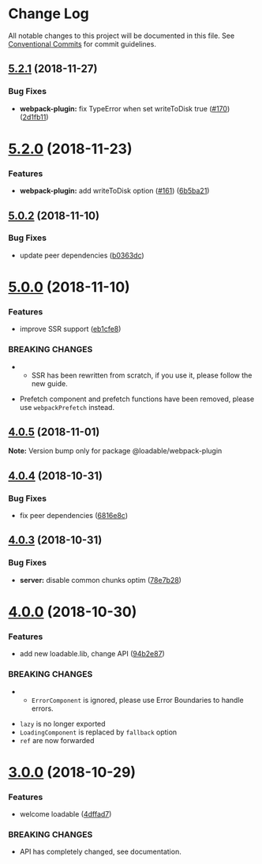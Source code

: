 # Change Log

All notable changes to this project will be documented in this file.
See [Conventional Commits](https://conventionalcommits.org) for commit guidelines.

## [5.2.1](https://github.com/smooth-code/loadable-components/compare/v5.2.0...v5.2.1) (2018-11-27)


### Bug Fixes

* **webpack-plugin:** fix TypeError when set writeToDisk true ([#170](https://github.com/smooth-code/loadable-components/issues/170)) ([2d1fb11](https://github.com/smooth-code/loadable-components/commit/2d1fb11))





# [5.2.0](https://github.com/smooth-code/loadable-components/compare/v5.1.3...v5.2.0) (2018-11-23)


### Features

* **webpack-plugin:** add writeToDisk option ([#161](https://github.com/smooth-code/loadable-components/issues/161)) ([6b5ba21](https://github.com/smooth-code/loadable-components/commit/6b5ba21))





## [5.0.2](https://github.com/smooth-code/loadable-components/compare/v5.0.1...v5.0.2) (2018-11-10)


### Bug Fixes

* update peer dependencies ([b0363dc](https://github.com/smooth-code/loadable-components/commit/b0363dc))





# [5.0.0](https://github.com/smooth-code/loadable-components/compare/v4.0.5...v5.0.0) (2018-11-10)


### Features

* improve SSR support ([eb1cfe8](https://github.com/smooth-code/loadable-components/commit/eb1cfe8))


### BREAKING CHANGES

* - SSR has been rewritten from scratch, if you use it, please follow the
new guide.
- Prefetch component and prefetch functions have been removed, please
use `webpackPrefetch` instead.





## [4.0.5](https://github.com/smooth-code/loadable-components/compare/v4.0.4...v4.0.5) (2018-11-01)

**Note:** Version bump only for package @loadable/webpack-plugin





## [4.0.4](https://github.com/smooth-code/loadable-components/compare/v4.0.3...v4.0.4) (2018-10-31)


### Bug Fixes

* fix peer dependencies ([6816e8c](https://github.com/smooth-code/loadable-components/commit/6816e8c))





## [4.0.3](https://github.com/smooth-code/loadable-components/compare/v4.0.2...v4.0.3) (2018-10-31)


### Bug Fixes

* **server:** disable common chunks optim ([78e7b28](https://github.com/smooth-code/loadable-components/commit/78e7b28))





# [4.0.0](https://github.com/smooth-code/loadable-components/compare/v3.0.2...v4.0.0) (2018-10-30)


### Features

* add new loadable.lib, change API ([94b2e87](https://github.com/smooth-code/loadable-components/commit/94b2e87))


### BREAKING CHANGES

* - `ErrorComponent` is ignored, please use Error Boundaries to handle errors.
- `lazy` is no longer exported
- `LoadingComponent` is replaced by `fallback` option
- `ref` are now forwarded





# [3.0.0](https://github.com/smooth-code/loadable-components/compare/v2.2.3...v3.0.0) (2018-10-29)


### Features

* welcome loadable ([4dffad7](https://github.com/smooth-code/loadable-components/commit/4dffad7))


### BREAKING CHANGES

* API has completely changed, see documentation.

